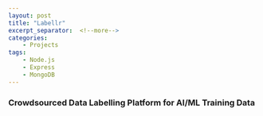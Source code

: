 ```yaml
---
layout: post
title: "Labellr"
excerpt_separator:  <!--more-->
categories: 
    - Projects
tags:
    - Node.js
    - Express
    - MongoDB
---
```



### Crowdsourced Data Labelling Platform for AI/ML Training Data